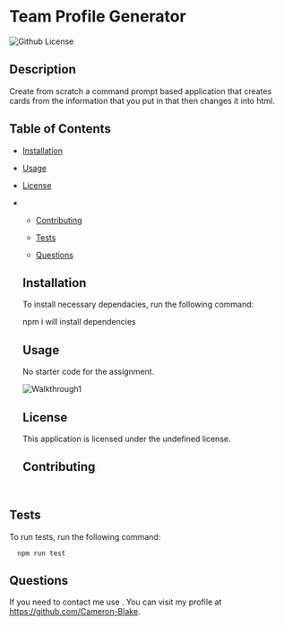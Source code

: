 # Team Profile Generator
  ![Github License](https://img.shields.io/badge/license-undefined-blue.svg)
    
  ## Description 

  Create from scratch a command prompt based application that creates cards from the information that you put in that then changes it into html.

  ## Table of Contents

  * [Installation](#installation)

  * [Usage](#usage)
 
* [License](#license)
*
  * [Contributing](#contributing)
   
  * [Tests](#tests)
   
  * [Questions](#questions)
   
  
  ## Installation 

  To install necessary dependacies, run the following command:
 
  npm i will install dependencies

  ## Usage 

  No starter code for the assignment.

  ![Walkthrough1](../images/walkthrough.gif)

  ## License
    
    This application is licensed under the undefined license.

  ## Contributing 

```
  
```

  ## Tests

  To run tests, run the following command:

```
  npm run test
```

  ## Questions

  If you need to contact me use . You can visit my profile at https://github.com/Cameron-Blake.


